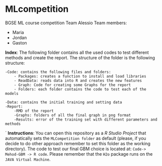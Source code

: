 # MLcompetition
BGSE ML course competition
Team Alessio
Team members:
* Maria
* Jordan
* Gaston

  
**Index**:
The following folder contains all the used codes to test different methods and create the report. The structure of the folder is the following structure:

	-Code: contains the following files and folders:
		- Packages: creates a function to install and load libraries
		- ReadData: reads data into R and creates the new features
		- Graph: Code for creating some Graphs for the report
		- Folders: each folder contains the code to test each of the models
		
	-Data: contains the initial training and setting data
	-Report: 
		-RMD of the report
		-Graphs: folders of all the final graph in png format
		-Results: error of the training set with different parameters and methods
´
**Instructions**:
You can open this repository as a *R Studio Project* that automatically sets the `MLCompetition folder` as default (please, if you decide to do other approach remember to set this folder as the working directory).
The code to test our final GBM choice is located at: `Code-> Mehod-GBM -> R code`.
Please remember that the `H2o` package runs on the `JAVA Virtual Machine`.
